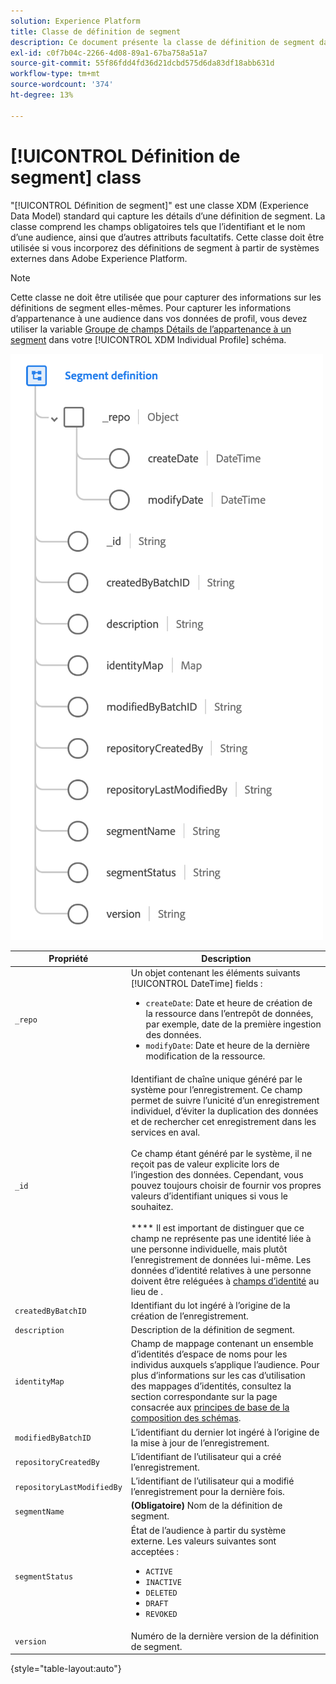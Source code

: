 ```yaml
---
solution: Experience Platform
title: Classe de définition de segment
description: Ce document présente la classe de définition de segment dans le modèle de données d’expérience (XDM).
exl-id: c0f7b04c-2266-4d08-89a1-67ba758a51a7
source-git-commit: 55f86fdd4fd36d21dcbd575d6da83df18abb631d
workflow-type: tm+mt
source-wordcount: '374'
ht-degree: 13%

---
```


# [!UICONTROL Définition de segment] class

&quot;[!UICONTROL Définition de segment]&quot; est une classe XDM (Experience Data Model) standard qui capture les détails d’une définition de segment. La classe comprend les champs obligatoires tels que l’identifiant et le nom d’une audience, ainsi que d’autres attributs facultatifs. Cette classe doit être utilisée si vous incorporez des définitions de segment à partir de systèmes externes dans Adobe Experience Platform.

>[!NOTE]
>
>Cette classe ne doit être utilisée que pour capturer des informations sur les définitions de segment elles-mêmes. Pour capturer les informations d’appartenance à une audience dans vos données de profil, vous devez utiliser la variable [Groupe de champs Détails de l’appartenance à un segment](../field-groups/profile/segmentation.md) dans votre [!UICONTROL XDM Individual Profile] schéma.

![](../images/classes/segment-definition.png)

| Propriété | Description |
| --- | --- |
| `_repo` | Un objet contenant les éléments suivants [!UICONTROL DateTime] fields : <ul><li>`createDate`: Date et heure de création de la ressource dans l’entrepôt de données, par exemple, date de la première ingestion des données.</li><li>`modifyDate`: Date et heure de la dernière modification de la ressource.</li></ul> |
| `_id` | Identifiant de chaîne unique généré par le système pour l’enregistrement. Ce champ permet de suivre l’unicité d’un enregistrement individuel, d’éviter la duplication des données et de rechercher cet enregistrement dans les services en aval.<br><br>Ce champ étant généré par le système, il ne reçoit pas de valeur explicite lors de l’ingestion des données. Cependant, vous pouvez toujours choisir de fournir vos propres valeurs d’identifiant uniques si vous le souhaitez.<br><br>**** Il est important de distinguer que ce champ ne représente pas une identité liée à une personne individuelle, mais plutôt lʼenregistrement de données lui-même. Les données d’identité relatives à une personne doivent être reléguées à [champs d’identité](../schema/composition.md#identity) au lieu de . |
| `createdByBatchID` | Identifiant du lot ingéré à l’origine de la création de l’enregistrement. |
| `description` | Description de la définition de segment. |
| `identityMap` | Champ de mappage contenant un ensemble d’identités d’espace de noms pour les individus auxquels s’applique l’audience. Pour plus d’informations sur les cas d’utilisation des mappages dʼidentités, consultez la section correspondante sur la page consacrée aux [principes de base de la composition des schémas](../schema/composition.md#identityMap). |
| `modifiedByBatchID` | L’identifiant du dernier lot ingéré à l’origine de la mise à jour de l’enregistrement. |
| `repositoryCreatedBy` | L’identifiant de l’utilisateur qui a créé l’enregistrement. |
| `repositoryLastModifiedBy` | L’identifiant de l’utilisateur qui a modifié l’enregistrement pour la dernière fois. |
| `segmentName` | **(Obligatoire)** Nom de la définition de segment. |
| `segmentStatus` | État de l’audience à partir du système externe. Les valeurs suivantes sont acceptées : <ul><li>`ACTIVE`</li><li>`INACTIVE`</li><li>`DELETED`</li><li>`DRAFT`</li><li>`REVOKED`</li></ul> |
| `version` | Numéro de la dernière version de la définition de segment. |

{style="table-layout:auto"}
